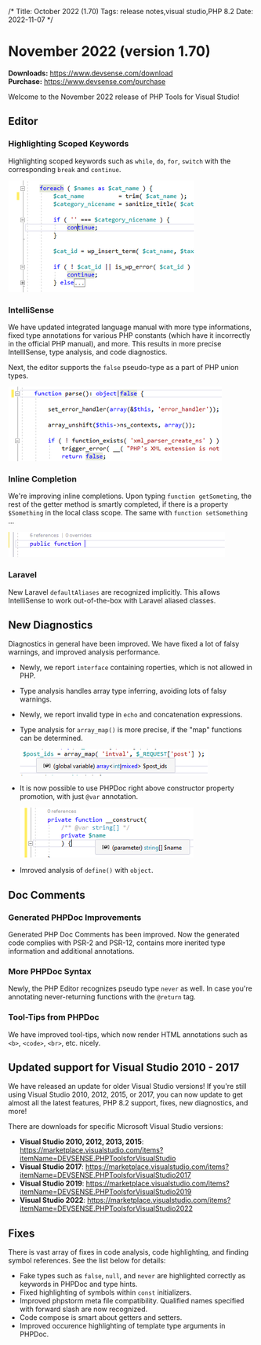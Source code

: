 /*
Title: October 2022 (1.70)
Tags: release notes,visual studio,PHP 8.2
Date: 2022-11-07
*/

# November 2022 (version 1.70)

**Downloads:** https://www.devsense.com/download<br/>
**Purchase:** https://www.devsense.com/purchase

Welcome to the November 2022 release of PHP Tools for Visual Studio!

## Editor

### Highlighting Scoped Keywords

Highlighting scoped keywords such as `while`, `do`, `for`, `switch` with the corresponding `break` and `continue`.

![highlight scope keyword](imgs/highlight-scope.png)

### IntelliSense

We have updated integrated language manual with more type informations, fixed type annotations for various PHP constants (which have it incorrectly in the official PHP manual), and more. This results in more precise IntellISense, type analysis, and code diagnostics.

Next, the editor supports the `false` pseudo-type as a part of PHP union types.

![false keyword](imgs/false_keyword.png)

### Inline Completion

We're improving inline completions. Upon typing `function getSometing`, the rest of the getter method is smartly completed, if there is a property `$Something` in the local class scope. The same with `function setSomething` ...

![composelens property](imgs/vs-composelens-property.gif)

### Laravel

New Laravel `defaultAliases` are recognized implicitly. This allows IntelliSense to work out-of-the-box with Laravel aliased classes.

## New Diagnostics

Diagnostics in general have been improved. We have fixed a lot of falsy warnings, and improved analysis performance.

- Newly, we report `interface` containing roperties, which is not allowed in PHP.
- Type analysis handles array type inferring, avoiding lots of falsy warnings.
- Newly, we report invalid type in `echo` and concatenation expressions.
- Type analysis for `array_map()` is more precise, if the "map" functions can be determined.

  ![array_map() type inferrence](imgs/array_map_type.png)

- It is now possible to use PHPDoc right above constructor property promotion, with just `@var` annotation.

  ![property promotion @var](imgs/ctor-property-phpdoc.png)
  
- Imroved analysis of `define()` with `object`.

## Doc Comments

### Generated PHPDoc Improvements

Generated PHP Doc Comments has been improved. Now the generated code complies with PSR-2 and PSR-12, contains more inerited type information and additional annotations.

### More PHPDoc Syntax

Newly, the PHP Editor recognizes pseudo type `never` as well. In case you're annotating never-returning functions with the `@return` tag.

### Tool-Tips from PHPDoc

We have improved tool-tips, which now render HTML annotations such as `<b>`, `<code>`, `<br>`, etc. nicely.

## Updated support for Visual Studio 2010 - 2017

We have released an update for older Visual Studio versions! If you're still using Visual Studio 2010, 2012, 2015, or 2017, you can now update to get almost all the latest features, PHP 8.2 support, fixes, new diagnostics, and more!

There are downloads for specific Microsoft Visual Studio versions:

- **Visual Studio 2010, 2012, 2013, 2015**: https://marketplace.visualstudio.com/items?itemName=DEVSENSE.PHPToolsforVisualStudio
- **Visual Studio 2017**: https://marketplace.visualstudio.com/items?itemName=DEVSENSE.PHPToolsforVisualStudio2017
- **Visual Studio 2019**: https://marketplace.visualstudio.com/items?itemName=DEVSENSE.PHPToolsforVisualStudio2019
- **Visual Studio 2022**: https://marketplace.visualstudio.com/items?itemName=DEVSENSE.PHPToolsforVisualStudio2022

## Fixes

There is vast array of fixes in code analysis, code highlighting, and finding symbol references. See the list below for details:

- Fake types such as `false`, `null`, and `never` are highlighted correctly as keywords in PHPDoc and type hints.
- Fixed highlighting of symbols within `const` initializers.
- Improved phpstorm meta file compatibility. Qualified names specified with forward slash are now recognized.
- Code compose is smart about getters and setters.
- Improved occurence highlighting of template type arguments in PHPDoc.
